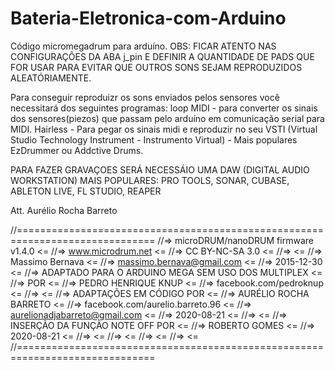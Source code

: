 # Bateria-Eletronica-com-Arduino
Código micromegadrum para arduíno.
OBS: FICAR ATENTO NAS CONFIGURAÇÕES DA ABA j_pin E DEFINIR A QUANTIDADE DE PADS QUE FOR USAR PARA EVITAR QUE OUTROS SONS SEJAM REPRODUZIDOS ALEATÓRIAMENTE.

Para conseguir reproduizr os sons enviados pelos sensores você necessitará dos seguintes programas:
loop MIDI - para converter os sinais dos sensores(piezos) que passam pelo arduíno em comunicação serial para MIDI.
Hairless - Para pegar os sinais midi e reproduzir no seu VSTI (Virtual Studio Technology Instrument - Instrumento Virtual) - Mais populares EzDrummer ou Addctive Drums. 

PARA FAZER GRAVAÇOES SERÁ NECESSÁIO UMA DAW (DIGITAL AUDIO WORKSTATION)
MAIS POPULARES:
PRO TOOLS,
SONAR,
CUBASE,
ABLETON LIVE,
FL STUDIO,
REAPER

Att. Aurélio Rocha Barreto

//==============================================================================
//=>                microDRUM/nanoDRUM firmware v1.4.0                        <= 
//=>                        www.microdrum.net                                 <=
//=>                         CC BY-NC-SA 3.0                                  <=
//=>                                                                          <=
//=> Massimo Bernava                                                          <=
//=> massimo.bernava@gmail.com                                                <=
//=> 2015-12-30                                                               <=
//=>           ADAPTADO PARA O ARDUINO MEGA SEM USO DOS MULTIPLEX             <=
//=>                               POR                                        <=
//=>                       PEDRO HENRIQUE KNUP                                <=
//=>                      facebook.com/pedroknup                              <=
//=>                                                                          <=
//=>                    ADAPTAÇÕES EM CÓDIGO POR                              <=
//=>                      AURÉLIO ROCHA BARRETO                               <=
//=>                  facebook.com/aurelio.barreto.96                         <=
//=>                  aurelionadjabarreto@gmail.com                           <=
//=>                           2020-08-21                                     <=
//=>                                                                          <=
//=>                 INSERÇÃO DA FUNÇÃO NOTE OFF POR                          <=
//=>                         ROBERTO GOMES                                    <=
//=>                           2020-08-21                                     <=
//=>                                                                          <=
//=>                                                                          <=
//=>                                                                          <=
//=>                                                                          <=
//==============================================================================

